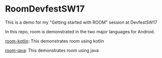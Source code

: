 # RoomDevfestSW17
This is a demo for my "Getting started with ROOM" session at DevfestSW17

In this repo, room is demonstrated in the two major languages for Android.

[room-kotlin](https://github.com/larikraun/RoomDevfestSW17./tree/room-kotlin/): This demonstrates room using kotlin

[room-java](https://github.com/larikraun/RoomDevfestSW17./tree/room-java/): This demonstrates room using java